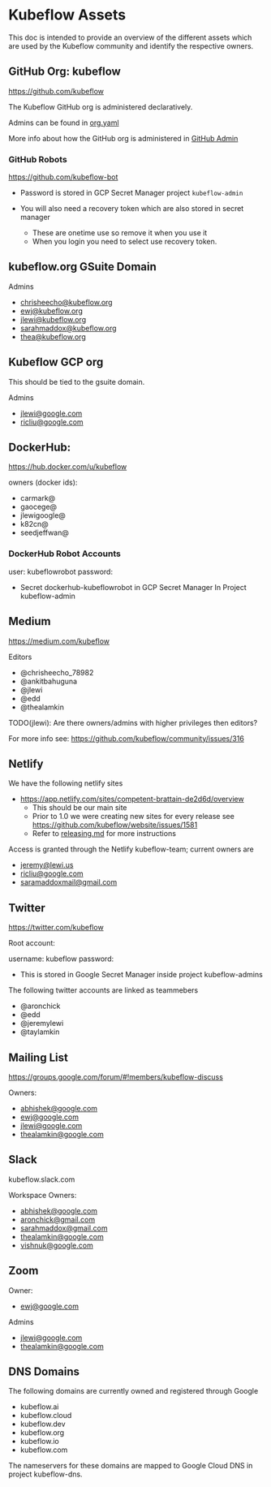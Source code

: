 # Kubeflow Assets

This doc is intended to provide an overview of the different assets 
which are used by the Kubeflow community and identify the respective owners.

## GitHub Org: kubeflow

https://github.com/kubeflow

The Kubeflow GitHub org is administered declaratively.

Admins can be found in [org.yaml](https://github.com/kubeflow/internal-acls/blob/e4303ff3c7299bde05b4a9c7519e8592c5137755/github-orgs/kubeflow/org.yaml#L7)

More info about how the GitHub org is administered in [GitHub Admin](https://github.com/kubeflow/community/blob/master/how-to/github_admin.md)


### GitHub Robots

https://github.com/kubeflow-bot

* Password is stored in GCP Secret Manager project `kubeflow-admin`
* You will also need a recovery token which are also stored in secret manager

  * These are onetime use so remove it when you use it
  * When you login you need to select use recovery token.

## kubeflow.org GSuite Domain

Admins

* chrisheecho@kubeflow.org
* ewj@kubeflow.org
* jlewi@kubeflow.org
* sarahmaddox@kubeflow.org
* thea@kubeflow.org

## Kubeflow GCP org

This should be tied to the gsuite domain.

Admins

* jlewi@google.com
* ricliu@google.com

## DockerHub:

https://hub.docker.com/u/kubeflow

owners (docker ids):

* carmark@
* gaocege@
* jlewigoogle@
* k82cn@
* seedjeffwan@

### DockerHub Robot Accounts

user: kubeflowrobot
password:
 
 * Secret dockerhub-kubeflowrobot in GCP Secret Manager In Project kubeflow-admin

## Medium

https://medium.com/kubeflow

Editors

* @chrisheecho_78982
* @ankitbahuguna
* @jlewi
* @edd
* @thealamkin

TODO(jlewi): Are there owners/admins with higher privileges then editors?

For more info see: https://github.com/kubeflow/community/issues/316

## Netlify

We have the following netlify sites

* https://app.netlify.com/sites/competent-brattain-de2d6d/overview
  * This should be our main site
  * Prior to 1.0 we were creating new sites for every release see https://github.com/kubeflow/website/issues/1581
  * Refer to [releasing.md](https://github.com/kubeflow/kubeflow/blob/master/docs_dev/releasing.md#version-the-website) for
    more instructions


Access is granted through the Netlify kubeflow-team; current owners are

* jeremy@lewi.us
* ricliu@google.com
* saramaddoxmail@gmail.com

## Twitter

https://twitter.com/kubeflow

Root account:

username: kubeflow
password: 

 * This is stored in Google Secret Manager inside project kubeflow-admins

The following twitter accounts are linked as teammebers

* @aronchick
* @edd
* @jeremylewi
* @taylamkin

## Mailing List

https://groups.google.com/forum/#!members/kubeflow-discuss

Owners:

* abhishek@google.com
* ewj@google.com
* jlewi@google.com
* thealamkin@google.com

## Slack

kubeflow.slack.com


Workspace Owners:

* abhishek@google.com
* aronchick@gmail.com
* sarahmaddox@gmail.com
* thealamkin@google.com
* vishnuk@google.com


## Zoom

Owner:

* ewj@google.com

Admins 

* jlewi@google.com
* thealamkin@google.com

## DNS Domains

The following domains are currently owned and registered through Google

* kubeflow.ai
* kubeflow.cloud
* kubeflow.dev
* kubeflow.org
* kubeflow.io
* kubeflow.com

The nameservers for these domains are mapped to Google Cloud DNS in project
kubeflow-dns.
